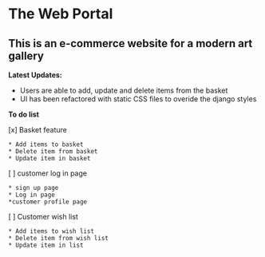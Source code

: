 # The Web Portal
## This is an e-commerce website for a modern art gallery

__Latest Updates:__

* Users are able to add, update and delete items from the basket
* UI has been refactored with static CSS files to overide the django styles


__To do list__

[x] Basket feature

    * Add items to basket
    * Delete item from basket
    * Update item in basket


[ ] customer log in page

    * sign up page
    * Log in page
    *customer profile page
    
[ ] Customer wish list

    * Add items to wish list
    * Delete item from wish list
    * Update item in list
